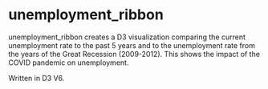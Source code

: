 # unemployment_ribbon

unemployment_ribbon creates a D3 visualization comparing the current unemployment rate to the past 5 years and to the unemployment rate from the years of the Great Recession (2009-2012).  This shows the impact of the COVID pandemic on unemployment.

Written in D3 V6.
